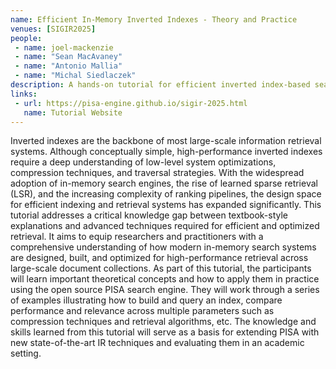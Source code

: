 ```yaml
---
name: Efficient In-Memory Inverted Indexes - Theory and Practice
venues: [SIGIR2025]
people:
 - name: joel-mackenzie
 - name: "Sean MacAvaney"
 - name: "Antonio Mallia"
 - name: "Michal Siedlaczek"
description: A hands-on tutorial for efficient inverted index-based search using the PISA engine.
links:
 - url: https://pisa-engine.github.io/sigir-2025.html
   name: Tutorial Website
---
```


Inverted indexes are the backbone of most large-scale information retrieval systems. Although conceptually simple, high-performance inverted indexes require a deep understanding of low-level system optimizations, compression techniques, and traversal strategies. With the widespread adoption of in-memory search engines, the rise of learned sparse retrieval (LSR), and the increasing complexity of ranking pipelines, the design space for efficient indexing and retrieval systems has expanded significantly. This tutorial addresses a critical knowledge gap between textbook-style explanations and advanced techniques required for efficient and optimized retrieval. It aims to equip researchers and practitioners with a comprehensive understanding of how modern in-memory search systems are designed, built, and optimized for high-performance retrieval across large-scale document collections. As part of this tutorial, the participants will learn important theoretical concepts and how to apply them in practice using the open source PISA search engine. They will work through a series of examples illustrating how to build and query an index, compare performance and relevance across multiple parameters such as compression techniques and retrieval algorithms, etc. The knowledge and skills learned from this tutorial will serve as a basis for extending PISA with new state-of-the-art IR techniques and evaluating them in an academic setting.
